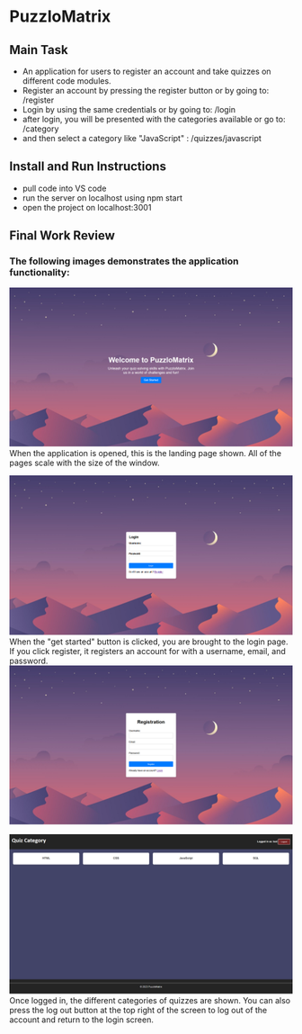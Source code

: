 # PuzzloMatrix
## Main Task

* An application for users to register an account and take quizzes on different code modules.
* Register an account by pressing the register button or by going to: /register
* Login by using the same credentials or by going to: /login
* after login, you will be presented with the categories available or go to: /category
* and then select a category like "JavaScript" : /quizzes/javascript

## Install and Run Instructions

* pull code into VS code
* run the server on localhost using npm start
* open the project on localhost:3001


## Final Work Review

### The following images demonstrates the application functionality:
![application starting page](/src/assets/image.png)
When the application is opened, this is the landing page shown. All of the pages scale with the size of the window.

![Login page](/src/assets/image-1.png)
When the "get started" button is clicked, you are brought to the login page. If you click register, it registers an account for with a username, email, and password.
![Alt text](/src/assets/image-3.png)

![Quiz categories](/src/assets/image-2.png)
Once logged in, the different categories of quizzes are shown. You can also press the log out button at the top right of the screen to log out of the account and return to the login screen.
